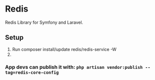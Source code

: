 # Redis
Redis Library for Symfony and Laravel.


## Setup
1. Run composer install/update redis/redis-service -W
2. 

### App devs can publish it with: `php artisan vendor:publish --tag=redis-core-config`